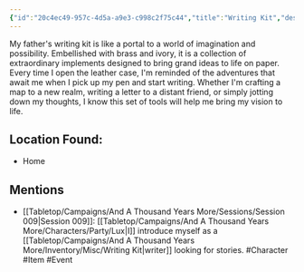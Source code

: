 ```yaml
---
{"id":"20c4ec49-957c-4d5a-a9e3-c998c2f75c44","title":"Writing Kit","description":"My father's writing kit.","isInCurrentInventory":true,"amountHeld":1,"publish":true,"date_created":"Sunday, March 5th 2023, 6:42:58 pm","date_modified":"Thursday, April 11th 2024, 10:42:36 pm","cssclasses":["mado-heading"],"path":"Tabletop/Campaigns/And A Thousand Years More/Inventory/Misc/Writing Kit.md","permalink":"/tabletop/campaigns/and-a-thousand-years-more/inventory/misc/writing-kit/","PassFrontmatter":true}
---
```



My father's writing kit is like a portal to a world of imagination and possibility. Embellished with brass and ivory, it is a collection of extraordinary implements designed to bring grand ideas to life on paper. Every time I open the leather case, I'm reminded of the adventures that await me when I pick up my pen and start writing. Whether I'm crafting a map to a new realm, writing a letter to a distant friend, or simply jotting down my thoughts, I know this set of tools will help me bring my vision to life.

## Location Found:

- Home

## Mentions

- [[Tabletop/Campaigns/And A Thousand Years More/Sessions/Session 009\|Session 009]]: [[Tabletop/Campaigns/And A Thousand Years More/Characters/Party/Lux\|I]] introduce myself as a [[Tabletop/Campaigns/And A Thousand Years More/Inventory/Misc/Writing Kit\|writer]] looking for stories. #Character #Item #Event

